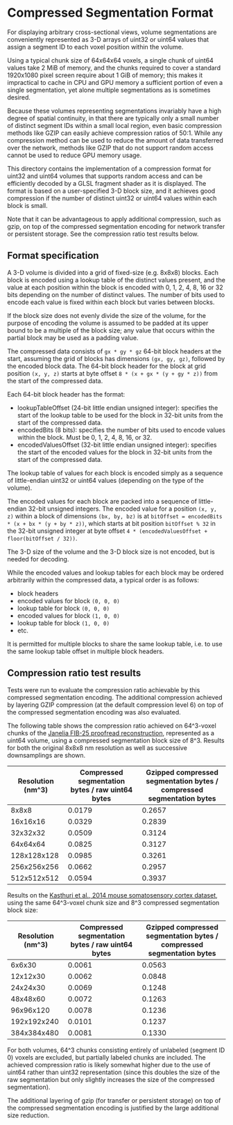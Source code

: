 Compressed Segmentation Format
==

For displaying arbitrary cross-sectional views, volume segmentations are conveniently represented as 3-D arrays of uint32 or uint64 values that assign a segment ID to each voxel position within the volume.

Using a typical chunk size of 64x64x64 voxels, a single chunk of uint64 values take 2 MiB of memory, and the chunks required to cover a standard 1920x1080 pixel screen require about 1 GiB of memory; this makes it impractical to cache in CPU and GPU memory a sufficient portion of even a single segmentation, yet alone multiple segmentations as is sometimes desired.

Because these volumes representing segmentations invariably have a high degree of spatial continuity, in that there are typically only a small number of distinct segment IDs within a small local region, even basic compression methods like GZIP can easily achieve compression ratios of 50:1.  While any compression method can be used to reduce the amount of data transferred over the network, methods like GZIP that do not support random access cannot be used to reduce GPU memory usage.

This directory contains the implementation of a compression format for uint32 and uint64 volumes that supports random access and can be efficiently decoded by a GLSL fragment shader as it is displayed.  The format is based on a user-specified 3-D block size, and it achieves good compression if the number of distinct uint32 or uint64 values within each block is small.

Note that it can be advantageous to apply additional compression, such as gzip, on top of the compressed segmentation encoding for network transfer or persistent storage.  See the compression ratio test results below.

Format specification
--

A 3-D volume is divided into a grid of fixed-size (e.g. 8x8x8) blocks.  Each block is encoded using a lookup table of the distinct values present, and the value at each position within the block is encoded with 0, 1, 2, 4, 8, 16 or 32 bits depending on the number of distinct values.  The number of bits used to encode each value is fixed within each block but varies between blocks.

If the block size does not evenly divide the size of the volume, for the purpose of encoding the volume is assumed to be padded at its upper bound to be a multiple of the block size; any value that occurs within the partial block may be used as a padding value.

The compressed data consists of `gx * gy * gz` 64-bit block headers at the start, assuming the grid of blocks has dimensions `(gx, gy, gz)`, followed by the encoded block data.  The 64-bit block header for the block at grid position `(x, y, z)` starts at byte offset `8 * (x + gx * (y + gy * z))` from the start of the compressed data.

Each 64-bit block header has the format:
- lookupTableOffset (24-bit little endian unsigned integer): specifies the start of the lookup table to be used for the block in 32-bit units from the start of the compressed data.
- encodedBits (8 bits): specifies the number of bits used to encode values within the block.  Must be 0, 1, 2, 4, 8, 16, or 32.
- encodedValuesOffset (32-bit little endian unsigned integer): specifies the start of the encoded values for the block in 32-bit units from the start of the compressed data.

The lookup table of values for each block is encoded simply as a sequence of little-endian uint32 or uint64 values (depending on the type of the volume).

The encoded values for each block are packed into a sequence of little-endian 32-bit unsigned integers.  The encoded value for a position `(x, y, z)` within a block of dimensions `(bx, by, bz)` is at `bitOffset = encodedBits * (x + bx * (y + by * z))`, which starts at bit position `bitOffset % 32` in the 32-bit unsigned integer at byte offset `4 * (encodedValuesOffset + floor(bitOffset / 32))`.

The 3-D size of the volume and the 3-D block size is not encoded, but is needed for decoding.

While the encoded values and lookup tables for each block may be ordered arbitrarily within the compressed data, a typical order is as follows:
- block headers
- encoded values for block `(0, 0, 0)`
- lookup table for block `(0, 0, 0)`
- encoded values for block `(1, 0, 0)`
- lookup table for block `(1, 0, 0)`
- etc.

It is permitted for multiple blocks to share the same lookup table, i.e. to use the same lookup table offset in multiple block headers.

Compression ratio test results
--

Tests were run to evaluate the compression ratio achievable by this compressed segmentation encoding.  The additional compression achieved by layering GZIP compression (at the default compression level 6) on top of the compressed segmentation encoding was also evaluated.

The following table shows the compression ratio achieved on 64^3-voxel chunks of the [Janelia FIB-25 proofread reconstruction](https://www.janelia.org/project-team/flyem/data-and-software-release), represented as a uint64 volume, using a compressed segmentation block size of 8^3.  Results for both the original 8x8x8 nm resolution as well as successive downsamplings are shown.

| Resolution (nm^3) | Compressed segmentation bytes / raw uint64 bytes | Gzipped compressed segmentation bytes / compressed segmentation bytes
| ----------------- | ------------------------------------------------ | ---------------------------------------------------------------------
| 8x8x8             | 0.0179 | 0.2657
| 16x16x16          | 0.0329 | 0.2839
| 32x32x32          | 0.0509 | 0.3124
| 64x64x64          | 0.0825 | 0.3127
| 128x128x128       | 0.0985 | 0.3261
| 256x256x256       | 0.0662 | 0.2957
| 512x512x512       | 0.0594 | 0.3937

Results on the [Kasthuri et al., 2014 mouse somatosensory cortex dataset](http://openconnecto.me/Kasthurietal2014), using the same 64^3-voxel chunk size and 8^3 compressed segmentation block size:

| Resolution (nm^3) | Compressed segmentation bytes / raw uint64 bytes | Gzipped compressed segmentation bytes / compressed segmentation bytes
| ----------------- | ------------------------------------------------ | ---------------------------------------------------------------------
| 6x6x30            | 0.0061 | 0.0563
| 12x12x30          | 0.0062 | 0.0848
| 24x24x30          | 0.0069 | 0.1248
| 48x48x60          | 0.0072 | 0.1263
| 96x96x120         | 0.0078 | 0.1236
| 192x192x240       | 0.0101 | 0.1237
| 384x384x480       | 0.0081 | 0.1330

For both volumes, 64^3 chunks consisting entirely of unlabeled (segment ID 0) voxels are excluded, but partially labeled chunks are included.  The achieved compression ratio is likely somewhat higher due to the use of uint64 rather than uint32 representation (since this doubles the size of the raw segmentation but only slightly increases the size of the compressed segmentation).

The additional layering of gzip (for transfer or persistent storage) on top of the compressed segmentation encoding is justified by the large additional size reduction.
